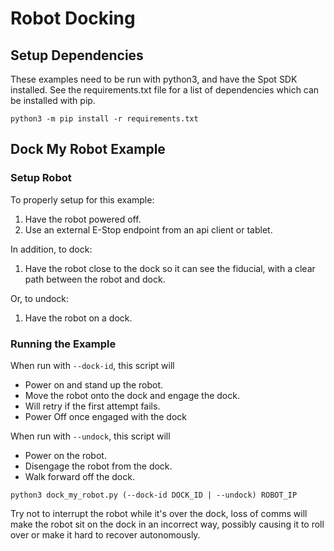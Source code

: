 <!--
Copyright (c) 2022 Boston Dynamics, Inc.  All rights reserved.

Downloading, reproducing, distributing or otherwise using the SDK Software
is subject to the terms and conditions of the Boston Dynamics Software
Development Kit License (20191101-BDSDK-SL).
-->

# Robot Docking

## Setup Dependencies

These examples need to be run with python3, and have the Spot SDK installed. See the requirements.txt file for a list of dependencies which can be installed with pip.

```
python3 -m pip install -r requirements.txt
```

## Dock My Robot Example

### Setup Robot

To properly setup for this example:

1. Have the robot powered off.
2. Use an external E-Stop endpoint from an api client or tablet.

In addition, to dock:

1. Have the robot close to the dock so it can see the fiducial, with a clear path between the robot and dock.

Or, to undock:

1. Have the robot on a dock.

### Running the Example

When run with `--dock-id`, this script will

- Power on and stand up the robot.
- Move the robot onto the dock and engage the dock.
- Will retry if the first attempt fails.
- Power Off once engaged with the dock

When run with `--undock`, this script will

- Power on the robot.
- Disengage the robot from the dock.
- Walk forward off the dock.

```
python3 dock_my_robot.py (--dock-id DOCK_ID | --undock) ROBOT_IP
```

Try not to interrupt the robot while it's over the dock, loss of comms will make the robot sit on the dock in an incorrect way, possibly causing it to roll over or make it hard to recover autonomously.
